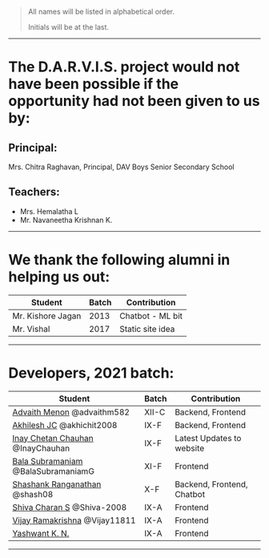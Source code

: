 > All names will be listed in alphabetical order.
>
> Initials will be at the last.

---

# The D.A.R.V.I.S. project would not have been possible if the opportunity had not been given to us by:

## Principal:
Mrs. Chitra Raghavan, Principal, DAV Boys Senior Secondary School

## Teachers:
 - Mrs. Hemalatha L
 - Mr. Navaneetha Krishnan K.

---

# We thank the following alumni in helping us out:
Student | Batch | Contribution
--------|-------|--------------
Mr. Kishore Jagan | 2013 | Chatbot - ML bit
Mr. Vishal | 2017 | Static site idea

---

# Developers, 2021 batch:
Student | Batch | Contribution
--------|-------|--------------
[Advaith Menon](https://github.com/advaithm582) @advaithm582 | XII-C | Backend, Frontend
[Akhilesh JC](https://github.com/akhichit2008) @akhichit2008 | IX-F | Backend, Frontend
[Inay Chetan Chauhan](https://github.com/InayChauhan) @InayChauhan | IX-F | Latest Updates to website
[Bala Subramaniam](https://github.com/BalaSubramaniamG) @BalaSubramaniamG | XI-F | Frontend
[Shashank Ranganathan](https://github.com/shash08) @shash08 | X-F | Backend, Frontend, Chatbot
[Shiva Charan S](https://github.com/Shiva-2008) @Shiva-2008 | IX-A | Frontend
[Vijay Ramakrishna](https://github.com/Vijay11811) @Vijay11811 | IX-A | Frontend
[Yashwant K. N.]() | IX-A | Frontend

---
